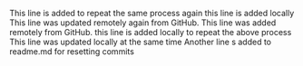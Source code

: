 
This line is added to repeat the same process again
this line is added locally
This line was updated remotely again from GitHub.
This line was added remotely from GitHub.
this line is added locally to repeat the above process
This line was updated locally at the same time
Another line s added to readme.md for resetting commits
